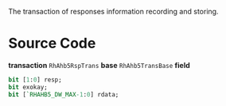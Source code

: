 The transaction of responses information recording and storing.
# Source Code
**transaction** `RhAhb5RspTrans`
**base** `RhAhb5TransBase`
**field**
```systemverilog
bit [1:0] resp;
bit exokay;
bit [`RHAHB5_DW_MAX-1:0] rdata;
```